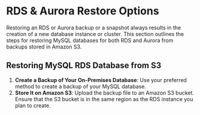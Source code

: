# RDS & Aurora Restore Options

Restoring an RDS or Aurora backup or a snapshot always results in the creation of a new database instance or cluster. This section outlines the steps for restoring MySQL databases for both RDS and Aurora from backups stored in Amazon S3.

## Restoring MySQL RDS Database from S3

1. **Create a Backup of Your On-Premises Database**: Use your preferred method to create a backup of your MySQL database.
2. **Store It on Amazon S3**: Upload the backup file to an Amazon S3 bucket. Ensure that the S3 bucket is in the same region as the RDS instance you plan to create.